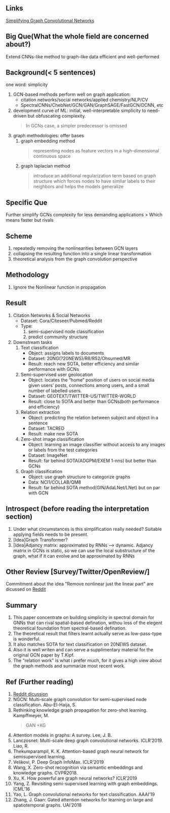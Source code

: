 ## Links
[Simplifying Graph Convolutional Networks](https://arxiv.org/pdf/1902.07153v1.pdf)

## Big Que(What the whole field are concerned about?)
Extend CNNs-like method to graph-like data efficient and well-performed

## Background(< 5 sentences)
one word: simplicity
1. GCN-based methods perform well on graph application:
    * citation networks/social networks/applied chemistry/NLP/CV
    * SpectralCNNs/ChebNet/GCN/GAN/GraphSAGE/FastGCN/DCNN, etc
1. development curve of ML: initial, well-interpretable simplicity to need-driven but obfuscating complexity.
    > In GCNs case, a simpler predecessor is omissed
1. graph methodologies: offer bases
    1. graph embedding method
        > representing nodes as feature vectors in a high-dimensional continuous space
    1. graph laplacian method
        > introduce an additional regularization term based on graph structure which forces
        nodes to have similar labels to their neighbors and helps the models generalize

## Specific Que
Further simplify GCNs complexity for less demanding applications
    > Which means faster but rivals

## Scheme
1. repeatedly removing the nonlinearities between GCN layers
1. collapsing the resulting function into a single linear transformation
1. theoretical analysis from the graph convolution perspective

## Methodology
1. Ignore the Nonlinear function in propagation

## Result
1. Citation Networks & Social Networks
    * Dataset: Cora/Citeseer/Pubmed/Reddit
    * Type:
        1. semi-supervised node classification
        1. predict community structure
1. Downstream tasks
    1. Text classification
        * Object: assigns labels to documents
        * Dataset: 20NG(?20NEWS)/R8/R52/Ohsumed/MR
        * Result: reach new SOTA, better efficiency and similar performance with GCNs
    1. Semi-supervised user geolocation
        * Object: locates the “home” position of users on social media given users’ posts,
         connections among users, and a small number of labelled users.
        * Dataset: GEOTEXT/TWITTER-US/TWITTER-WORLD
        * Result: close to SOTA and better than GCNs(both performance and efficiency)
    1. Relation extraction
        * Object: predicting the relation between subject and object in a sentence
        * Dataset: TACRED
        * Result: make new SOTA
    1. Zero-shot image classification
        * Object: learning an image classifier without access to any images or labels from the test categories
        * Dataset: ImageNet
        * Result: far behind SOTA(ADGPM/EXEM 1-nns) but better than GCNs
    1. Graph classification
        * Object: use graph structure to categorize graphs
        * Data: NCI1/COLLAB/QM8
        * Result: far behind SOTA method(GIN/AdaLNet/LNet) but on par with GCN

## Introspect (before reading the interpretation section)
1. Under what circumstances is this simplification really needed? Suitable applying fields needs
to be present.
1. [Idea]Graph Transformer?
1. [Idea]Adjancy matrix: approximated by RNNs --> dynamic. Adjancy matrix in GCNs is static, so we can
use the local substructure of the graph, what if it can evolve and be approximated by RNNs

## Other Review [Survey/Twitter/OpenReview/]
Commitment about the idea "Remove nonlinear just the linear part" are dicussed on [Reddit](https://www.reddit.com/r/MachineLearning/comments/ati9q9/r_simplifying_graph_convolutional_networks_linear/)
## Summary
1. This paper concentrate on building simplicity in spectral domain for GNNs that can rival spatial-based
defination, withou loss of the elegent theoretical foundation from spectral-based defination.
1. The theoretical result that filters learnt actually serve as low-pass-type is wonderful.
1. It also matches SOTA for text classification on 20NEWS dataset.
1. Also it is well writen and can serve a supplimentary material for the original GCN paper by T.Kipf.
1. The "relation work" is what i prefer much, for it gives a high view about the graph methods
and summarize most recent work.

## Ref (Further reading)
1. [Reddit dicussion](https://www.reddit.com/r/MachineLearning/comments/ati9q9/r_simplifying_graph_convolutional_networks_linear/)
1. NGCN: Multi-scale graph convolution for semi-supervised node classification. Abu-El-Haija, S.
1. Rethinking knowledge graph propagation for zero-shot learning. Kampffmeyer, M.
    > GAN +KG
1. Attention models in graphs: A survey. Lee, J. B.
1. Lanczosnet: Multi-scale deep graph convolutional networks. ICLR’2019. Liao, R.
1. Thekumparampil, K. K. Attention-based graph neural network for semisupervised learning.
1. Velikovi, P. Deep Graph InfoMax. ICLR’2019
1. Wang, X. Zero-shot recognition via semantic embeddings and knowledge graphs. CVPR2018.
1. Xu, K. How powerful are graph neural networks? ICLR’2019
1. Yang, Z. Revisiting semi-supervised learning with graph embeddings. ICML’16
1. Yao, L. Graph convolutional networks
for text classification. AAAI’19
1. Zhang, J. Gaan: Gated attention networks for learning on large
and spatiotemporal graphs. UAI’2018
